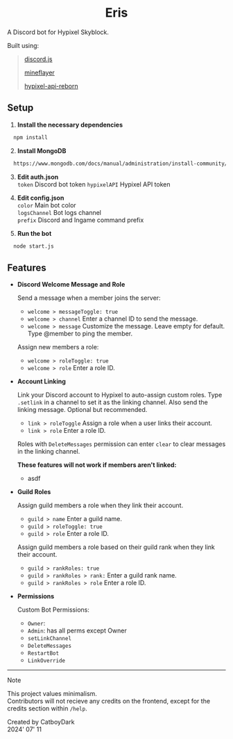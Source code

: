 <h1 align="center">
Eris
</h1>

A Discord bot for Hypixel Skyblock.

Built using:

> [discord.js](https://github.com/discordjs/guide)
>
> [mineflayer](https://github.com/PrismarineJS/mineflayer)
>
> [hypixel-api-reborn](https://github.com/Hypixel-API-Reborn/hypixel-api-reborn)

## Setup

1. **Install the necessary dependencies**

```bash
  npm install
```

2. **Install MongoDB**

```bash
  https://www.mongodb.com/docs/manual/administration/install-community/
```

3. **Edit auth.json**  
`token` Discord bot token
`hypixelAPI` Hypixel API token

4. **Edit config.json**  
`color` Main bot color  
`logsChannel` Bot logs channel  
`prefix` Discord and Ingame command prefix

5. **Run the bot**
```bash
  node start.js
```

## Features

- **Discord Welcome Message and Role**

	Send a message when a member joins the server:
	- `welcome > messageToggle: true`  
	- `welcome > channel` Enter a channel ID to send the message.  
	- `welcome > message` Customize the message. Leave empty for default. Type @member to ping the member.
  
	Assign new members a role:
	- `welcome > roleToggle: true`  
	- `welcome > role` Enter a role ID.
  
- **Account Linking**

	Link your Discord account to Hypixel to auto-assign custom roles.
	Type `.setlink` in a channel to set it as the linking channel. Also send the linking message. Optional but recommended.
	- `link > roleToggle` Assign a role when a user links their account.
	- `link > role` Enter a role ID.
  
	Roles with `DeleteMessages` permission can enter `clear` to clear messages in the linking channel.

	**These features will not work if members aren't linked:**
	- asdf
  
  
- **Guild Roles**

	Assign guild members a role when they link their account.
	- `guild > name` Enter a guild name.
	- `guild > roleToggle: true`
 	- `guild > role` Enter a role ID.

	Assign guild members a role based on their guild rank when they link their account.
	- `guild > rankRoles: true`
	- `guild > rankRoles > rank:` Enter a guild rank name.
	- `guild > rankRoles > role` Enter a role ID.

 - **Permissions**

   	Custom Bot Permissions:
   	- `Owner`:
   	- `Admin`: has all perms except Owner
   	- `setLinkChannel`
   	- `DeleteMessages`
   	- `RestartBot`
   	- `LinkOverride`

---

> [!NOTE]
> This project values minimalism.  
> Contributors will not recieve any credits on the frontend, except for the credits section within `/help`.

Created by CatboyDark  
2024' 07' 11
